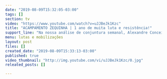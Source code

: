 ```yaml
---
date: "2019-08-09T15:32:05-03:00"
tags: []
section: tv
video: "https://www.youtube.com/watch?v=uJJBeJk1Kzc"
title: "ACAMPAMENTO ZEQUINHA | 1 ano de muita luta e resistência!"
support_line: "Na nossa análise de conjuntura semanal, Alexandre Conceição, da Coordenação Nacional do MST, fala sobre as últimas notícias da Vaza Jato, sobre o caso Lula, reforma da Previdência"
menu: lutas e mobilizações
layout: post
files: []
created_date: "2019-08-09T15:33:13-03:00"
published: true
video_thumbnail: "http://img.youtube.com/vi/uJJBeJk1Kzc/0.jpg"
releated_posts: []

---
```

